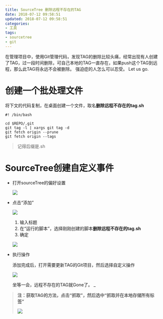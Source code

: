 ```yaml
---
title: SourceTree 删除远程不存在的TAG
date: 2018-07-12 09:58:51
updated: 2018-07-12 09:58:51
categories:
- 工具
tags:
- sourcetree
- git
---
```


在管理项目中，使用Git管理代码，发现TAG的删除比较头痛，经常出现有人创建了TAG，过一段时间删除，可自己本地的TAG一直存在，如果push这个TAG到远程，那么此TAG将永远不会被删除。 强迫症的人怎么可以忍受。
Let us go.

 # 创建一个批处理文件

将下文的代码复制，在桌面创建一个文件，取名**删除远程不存在的tag.sh**

```shell
#! /bin/bash

cd $REPO/.git
git tag -l | xargs git tag -d
git fetch origin --prune
git fetch origin --tags
```

> 记得后缀是.sh

# SourceTree创建自定义事件

- 打开sourceTree的偏好设置

  ![](https://upload-images.jianshu.io/upload_images/1693553-8fac0b3f9f81c572.png?imageMogr2/auto-orient/strip%7CimageView2/2/w/679)

- 点击“添加”

  ![](https://upload-images.jianshu.io/upload_images/1693553-a16d558f397437ce.png?imageMogr2/auto-orient/strip%7CimageView2/2/w/679)

  1. 输入标题
  2. 在“运行的脚本”，选择刚刚创建的脚本**删除远程不存在的tag.sh**
  3. 确定

  ![](https://upload-images.jianshu.io/upload_images/1693553-349e9b464efe16cd.png?imageMogr2/auto-orient/strip%7CimageView2/2/w/682)

- 执行操作

  添加完成后，打开需要更新TAG的Git项目，然后选择自定义操作

  ![](https://upload-images.jianshu.io/upload_images/1693553-8122bd711ad6ead5.png?imageMogr2/auto-orient/strip%7CimageView2/2/w/700)

  坐等一会，远程不存在的TAG就Gone了。 _

  

> **注：获取TAG的方法，点击“抓取”，然后选中“抓取并在本地存储所有标签”**
>
> ![](https://upload-images.jianshu.io/upload_images/1693553-31e4c7085ceb6aac.png?imageMogr2/auto-orient/strip%7CimageView2/2/w/700)